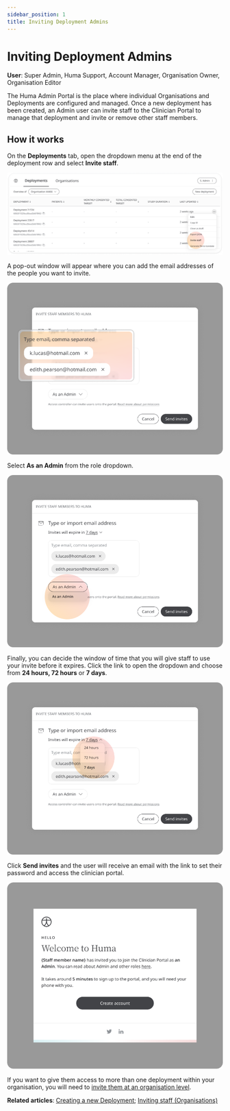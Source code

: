 ```yaml
---
sidebar_position: 1
title: Inviting Deployment Admins 
---
```

# Inviting Deployment Admins
**User**: Super Admin, Huma Support, Account Manager, Organisation Owner, Organisation Editor

The Huma Admin Portal is the place where individual Organisations and Deployments are configured and managed. Once a new deployment has been created, an Admin user can invite staff to the Clinician Portal to manage that deployment and invite or remove other staff members. 
## How it works​
On the **Deployments** tab, open the dropdown menu at the end of the deployment row and select **Invite staff**.

![image](./assets/InviteStaff01.png)

A pop-out window will appear where you can add the email addresses of the people you want to invite. 

![image](./assets/InviteStaff02.png)

Select **As an Admin** from the role dropdown.

![image](./assets/InviteStaff03.png)

Finally, you can decide the window of time that you will give staff to use your invite before it expires. Click the link to open the dropdown and choose from **24 hours, 72 hours** or **7 days**.

![image](./assets/InviteStaff04.png)

Click **Send invites** and the user will receive an email with the link to set their password and access the clinician portal. 

![image](./assets/InviteStaff05.png)

If you want to give them access to more than one deployment within your organisation, you will need to [invite them at an organisation level](../../managing-organisations/inviting-staff-to-an-organisation.md).

**Related articles**: [Creating a new Deployment](../general-settings/creating-a-new-deployment.md); [Inviting staff (Organisations)](../../managing-organisations/inviting-staff-to-an-organisation.md)
